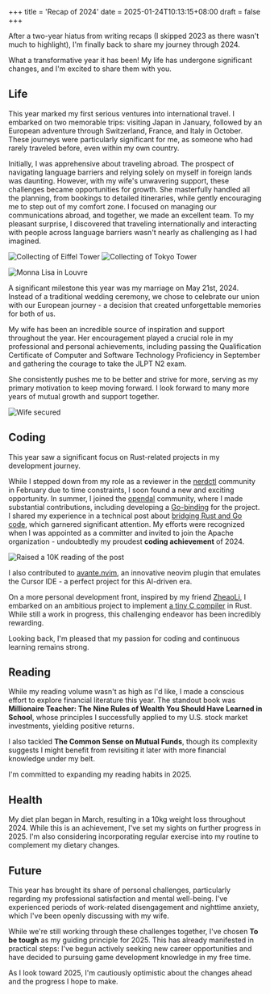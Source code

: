 +++
title = 'Recap of 2024'
date = 2025-01-24T10:13:15+08:00
draft = false
+++

After a two-year hiatus from writing recaps (I skipped 2023 as there wasn't much to highlight), I'm finally back to share my journey through 2024.

What a transformative year it has been! My life has undergone significant changes, and I'm excited to share them with you.

## Life

This year marked my first serious ventures into international travel. I embarked on two memorable trips: visiting Japan in January, followed by an European adventure through Switzerland, France, and Italy in October. These journeys were particularly significant for me, as someone who had rarely traveled before, even within my own country.

Initially, I was apprehensive about traveling abroad. The prospect of navigating language barriers and relying solely on myself in foreign lands was daunting. However, with my wife's unwavering support, these challenges became opportunities for growth. She masterfully handled all the planning, from bookings to detailed itineraries, while gently encouraging me to step out of my comfort zone. I focused on managing our communications abroad, and together, we made an excellent team. To my pleasant surprise, I discovered that traveling internationally and interacting with people across language barriers wasn't nearly as challenging as I had imagined.

![Collecting of Eiffel Tower](https://oss.yuchanns.xyz/images/photo_2025-01-24_12-45-59.jpg)
![Collecting of Tokyo Tower](https://oss.yuchanns.xyz/images/photo_2025-01-24_12-46-02.jpg)

![Monna Lisa in Louvre](https://oss.yuchanns.xyz/images/photo_2025-01-24_12-46-07.jpg)

A significant milestone this year was my marriage on May 21st, 2024. Instead of a traditional wedding ceremony, we chose to celebrate our union with our European journey - a decision that created unforgettable memories for both of us.

My wife has been an incredible source of inspiration and support throughout the year. Her encouragement played a crucial role in my professional and personal achievements, including passing the Qualification Certificate of Computer and Software Technology Proficiency in September and gathering the courage to take the JLPT N2 exam.

She consistently pushes me to be better and strive for more, serving as my primary motivation to keep moving forward. I look forward to many more years of mutual growth and support together.

![Wife secured](https://oss.yuchanns.xyz/images/photo_2025-01-24_12-51-49.jpg)

## Coding

This year saw a significant focus on Rust-related projects in my development journey.

While I stepped down from my role as a reviewer in the [nerdctl](https://github.com/containerd/nerdctl) community in February due to time constraints, I soon found a new and exciting opportunity. In summer, I joined the [opendal](https://github.com/apache/opendal) community, where I made substantial contributions, including developing a [Go-binding](https://github.com/apache/opendal/issues/4892) for the project. I shared my experience in a technical post about [bridging Rust and Go code](https://blog.yuchanns.xyz/posts/bridging-rust-and-native-go/), which garnered significant attention. My efforts were recognized when I was appointed as a committer and invited to join the Apache organization - undoubtedly my proudest **coding achievement** of 2024.

![Raised a 10K reading of the post](https://oss.yuchanns.xyz/images/photo_2025-01-24_12-45-53.jpg)

I also contributed to [avante.nvim](https://github.com/yetone/avante.nvim), an innovative neovim plugin that emulates the Cursor IDE - a perfect project for this AI-driven era.

On a more personal development front, inspired by my friend [ZheaoLi](https://github.com/Zheaoli), I embarked on an ambitious project to implement [a tiny C compiler](https://github.com/yuchanns/rscc) in Rust. While still a work in progress, this challenging endeavor has been incredibly rewarding.

Looking back, I'm pleased that my passion for coding and continuous learning remains strong.

## Reading

While my reading volume wasn't as high as I'd like, I made a conscious effort to explore financial literature this year. The standout book was **Millionaire Teacher: The Nine Rules of Wealth You Should Have Learned in School**, whose principles I successfully applied to my U.S. stock market investments, yielding positive returns.

I also tackled **The Common Sense on Mutual Funds**, though its complexity suggests I might benefit from revisiting it later with more financial knowledge under my belt.

I'm committed to expanding my reading habits in 2025.

## Health

My diet plan began in March, resulting in a 10kg weight loss throughout 2024. While this is an achievement, I've set my sights on further progress in 2025. I'm also considering incorporating regular exercise into my routine to complement my dietary changes.

## Future

This year has brought its share of personal challenges, particularly regarding my professional satisfaction and mental well-being. I've experienced periods of work-related disengagement and nighttime anxiety, which I've been openly discussing with my wife.

While we're still working through these challenges together, I've chosen **To be tough** as my guiding principle for 2025. This has already manifested in practical steps: I've begun actively seeking new career opportunities and have decided to pursuing game development knowledge in my free time.

As I look toward 2025, I'm cautiously optimistic about the changes ahead and the progress I hope to make.
